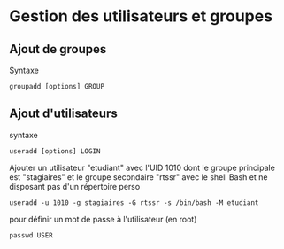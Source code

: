 # Gestion des utilisateurs et groupes

## Ajout de groupes

Syntaxe

```
groupadd [options] GROUP
```

## Ajout d'utilisateurs

syntaxe

```
useradd [options] LOGIN
```

Ajouter un utilisateur "etudiant" avec l'UID 1010 dont le groupe principale est "stagiaires"
et le groupe secondaire "rtssr" avec le shell Bash et ne disposant pas d'un répertoire perso

```
useradd -u 1010 -g stagiaires -G rtssr -s /bin/bash -M etudiant
```

pour définir un mot de passe à l'utilisateur (en root)

```
passwd USER
```
